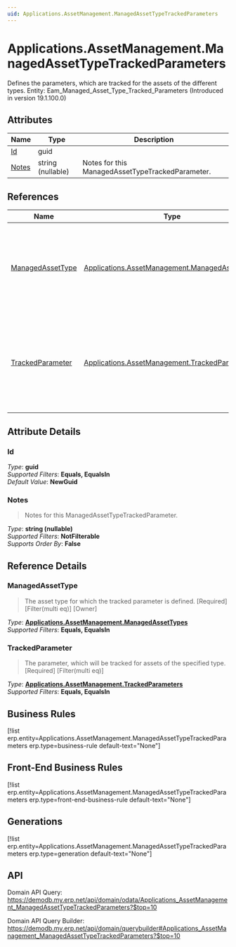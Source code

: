```yaml
---
uid: Applications.AssetManagement.ManagedAssetTypeTrackedParameters
---
```

# Applications.AssetManagement.ManagedAssetTypeTrackedParameters

Defines the parameters, which are tracked for the assets of the different types. Entity: Eam_Managed_Asset_Type_Tracked_Parameters (Introduced in version 19.1.100.0)

## Attributes

| Name | Type | Description |
| ---- | ---- | --- |
| [Id](Applications.AssetManagement.ManagedAssetTypeTrackedParameters.md#id) | guid |  
| [Notes](Applications.AssetManagement.ManagedAssetTypeTrackedParameters.md#notes) | string (nullable) | Notes for this ManagedAssetTypeTrackedParameter. 

## References

| Name | Type | Description |
| ---- | ---- | --- |
| [ManagedAssetType](Applications.AssetManagement.ManagedAssetTypeTrackedParameters.md#managedassettype) | [Applications.AssetManagement.ManagedAssetTypes](Applications.AssetManagement.ManagedAssetTypes.md) | The asset type for which the tracked parameter is defined. [Required] [Filter(multi eq)] [Owner] |
| [TrackedParameter](Applications.AssetManagement.ManagedAssetTypeTrackedParameters.md#trackedparameter) | [Applications.AssetManagement.TrackedParameters](Applications.AssetManagement.TrackedParameters.md) | The parameter, which will be tracked for assets of the specified type. [Required] [Filter(multi eq)] |


## Attribute Details

### Id

_Type_: **guid**  
_Supported Filters_: **Equals, EqualsIn**  
_Default Value_: **NewGuid**  

### Notes

> Notes for this ManagedAssetTypeTrackedParameter.

_Type_: **string (nullable)**  
_Supported Filters_: **NotFilterable**  
_Supports Order By_: **False**  


## Reference Details

### ManagedAssetType

> The asset type for which the tracked parameter is defined. [Required] [Filter(multi eq)] [Owner]

_Type_: **[Applications.AssetManagement.ManagedAssetTypes](Applications.AssetManagement.ManagedAssetTypes.md)**  
_Supported Filters_: **Equals, EqualsIn**  

### TrackedParameter

> The parameter, which will be tracked for assets of the specified type. [Required] [Filter(multi eq)]

_Type_: **[Applications.AssetManagement.TrackedParameters](Applications.AssetManagement.TrackedParameters.md)**  
_Supported Filters_: **Equals, EqualsIn**  



## Business Rules

[!list erp.entity=Applications.AssetManagement.ManagedAssetTypeTrackedParameters erp.type=business-rule default-text="None"]

## Front-End Business Rules

[!list erp.entity=Applications.AssetManagement.ManagedAssetTypeTrackedParameters erp.type=front-end-business-rule default-text="None"]

## Generations

[!list erp.entity=Applications.AssetManagement.ManagedAssetTypeTrackedParameters erp.type=generation default-text="None"]

## API

Domain API Query:
<https://demodb.my.erp.net/api/domain/odata/Applications_AssetManagement_ManagedAssetTypeTrackedParameters?$top=10>

Domain API Query Builder:
<https://demodb.my.erp.net/api/domain/querybuilder#Applications_AssetManagement_ManagedAssetTypeTrackedParameters?$top=10>

